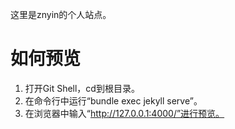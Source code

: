 这里是znyin的个人站点。

# 如何预览

1. 打开Git Shell，cd到根目录。
2. 在命令行中运行“bundle exec jekyll serve”。
3. 在浏览器中输入“http://127.0.0.1:4000/”进行预览。